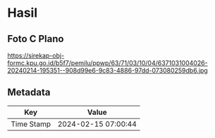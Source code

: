 # Hasil

## Foto C Plano

https://sirekap-obj-formc.kpu.go.id/b5f7/pemilu/ppwp/63/71/03/10/04/6371031004026-20240214-195351--908d99e6-9c83-4886-97dd-073080259db6.jpg


## Metadata

| Key        | Value               |
| ---------- | ------------------- |
| Time Stamp | 2024-02-15 07:00:44 |



